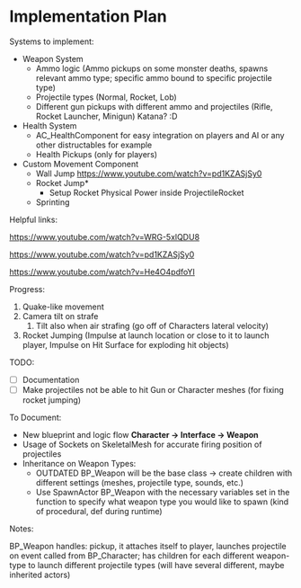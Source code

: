 # Implementation Plan

Systems to implement:

- Weapon System
    - Ammo logic (Ammo pickups on some monster deaths, spawns relevant ammo type; specific ammo bound to specific projectile type)
    - Projectile types (Normal, Rocket, Lob)
    - Different gun pickups with different ammo and projectiles (Rifle, Rocket Launcher, Minigun) Katana? :D
- Health System
    - AC_HealthComponent for easy integration on players and AI or any other distructables for example
    - Health Pickups (only for players)
- Custom Movement Component
    - Wall Jump https://www.youtube.com/watch?v=pd1KZASjSy0
    - Rocket Jump*
        - Setup Rocket Physical Power inside ProjectileRocket
    - Sprinting

Helpful links:

https://www.youtube.com/watch?v=WRG-5xlQDU8

https://www.youtube.com/watch?v=pd1KZASjSy0

https://www.youtube.com/watch?v=He4O4pdfoYI

Progress:

1) Quake-like movement
2) Camera tilt on strafe
    1. Tilt also when air strafing (go off of Characters lateral velocity)
3) Rocket Jumping (Impulse at launch location or close to it to launch player, Impulse on Hit Surface for exploding hit objects)

TODO:

- [ ] Documentation
- [ ] Make projectiles not be able to hit Gun or Character meshes (for fixing rocket jumping)

To Document:

- New blueprint and logic flow **Character -> Interface -> Weapon**
- Usage of Sockets on SkeletalMesh for accurate firing position of projectiles
- Inheritance on Weapon Types:
    - OUTDATED BP_Weapon will be the base class -> create children with different settings (meshes, projectile type, sounds, etc.)
    - Use SpawnActor BP_Weapon with the necessary variables set in the function to specify what weapon type you would like to spawn (kind of procedural, def during runtime)

Notes:

BP_Weapon handles: pickup, it attaches itself to player, launches projectile on event called from BP_Character; has children for each different weapon-type to launch different projectile types (will have several different, maybe inherited actors)